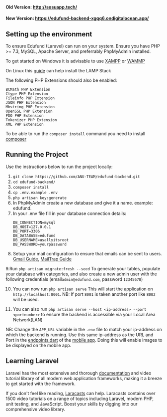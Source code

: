 #### Old Version: http://sosuapp.tech/
#### New Version: https://edufund-backend-xgqq6.ondigitalocean.app/

## Setting up the environment

To ensure Edufund (Laravel) can run on your system. Ensure you have PHP >= 7.3, MySQL, Apache Server, and preferrably PhpMyAdmin installed.

To get started on Windows it is advisable to use [XAMPP](https://www.apachefriends.org/index.html) or [WAMMP](https://www.wampserver.com/en/)

On Linux this [guide](https://www.linuxbabe.com/ubuntu/install-lamp-stack-ubuntu-20-04-server-desktop) can help install the LAMP Stack

The following PHP Extensions should also be enabled: 
```
BCMath PHP Extension
Ctype PHP Extension
Fileinfo PHP Extension
JSON PHP Extension
Mbstring PHP Extension
OpenSSL PHP Extension
PDO PHP Extension
Tokenizer PHP Extension
XML PHP Extension
```
To be able to run the ```composer install``` command you need to install [composer](https://getcomposer.org/)


## Running the Project

Use the instructions below to run the project locally:

1. ```git clone https://github.com/ANU-TEAM/edufund-backend.git```
2. ```cd edufund-backend/```
3. ```composer install```
4. ```cp .env.example .env```
5. ```php artisan key:generate```
6. In PhpMyAdmin create a new database and give it a name. example: edufund.
7. In your .env file fill in your database connection details:
    ```
    DB_CONNECTION=mysql
    DB_HOST=127.0.0.1
    DB_PORT=3306
    DB_DATABASE=edufund
    DB_USERNAME=usallyitsroot
    DB_PASSWORD=yourpassword
    ```
8. Setup your mail configuration to ensure that emails can be sent to users. [Gmail Guide](https://www.itsolutionstuff.com/post/laravel-8-mail-laravel-8-send-email-tutorialexample.html), [MailTrap Guide](https://www.itsolutionstuff.com/post/how-to-send-mail-in-laravel-8-using-mailtrapexample.html)

9.Run ```php artisan migrate:fresh --seed``` To generate your tables, populate your database with categories, and also create a new admin user with the following credentials (email```admin@edufund.com```, password ```12345678```)

10. You can now run ```php artisan serve``` This will start the application on ```http://localhost:8001```. NB: If port ```8001``` is taken another port like ```8002``` will be used.

11. You can also run ```php artisan serve --host <ip-address> --port <portnumber>``` to ensure the backend is accessible via your Local Area Network(LAN)

NB: Change the ```APP_URL``` variable in the ```.env``` file to match your ip-address on which the backend is running. Use this same ip-address as the URL and Port in the [endpoints.dart](https://github.com/ANU-TEAM/edufund-mobileapp/blob/develop/lib/utils/endpoints.dart) of the [mobile app](https://github.com/ANU-TEAM/edufund-mobileapp). Doing this will enable images to be displayed on the mobile app.



## Learning Laravel

Laravel has the most extensive and thorough [documentation](https://laravel.com/docs) and video tutorial library of all modern web application frameworks, making it a breeze to get started with the framework.

If you don't feel like reading, [Laracasts](https://laracasts.com) can help. Laracasts contains over 1500 video tutorials on a range of topics including Laravel, modern PHP, unit testing, and JavaScript. Boost your skills by digging into our comprehensive video library.
